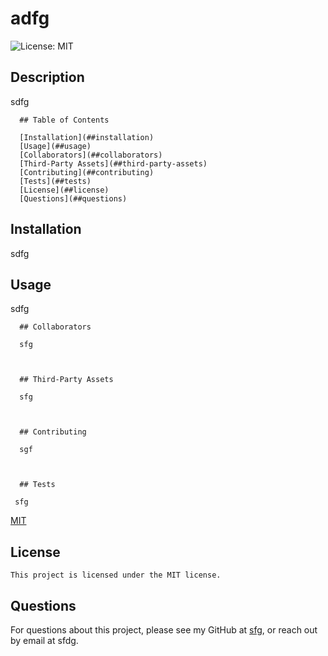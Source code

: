 # adfg

  ![License: MIT](https://img.shields.io/badge/License-MIT-yellow.svg)

  ## Description

  sdfg

  
      ## Table of Contents

      [Installation](##installation)
      [Usage](##usage)
      [Collaborators](##collaborators)
      [Third-Party Assets](##third-party-assets)
      [Contributing](##contributing)
      [Tests](##tests)
      [License](##license)
      [Questions](##questions)
    

  ## Installation

  sdfg

  ## Usage

  sdfg

  
      ## Collaborators

      sfg
    

  
      ## Third-Party Assets

      sfg
    

  
      ## Contributing

      sgf
    

  
      ## Tests

     sfg
    

  [MIT](https://opensource.org/licenses/MIT)

  ## License
    This project is licensed under the MIT license.

  ## Questions

  For questions about this project, please see my GitHub at [sfg](https://github.com/sfg), or reach out by email at sfdg.
  